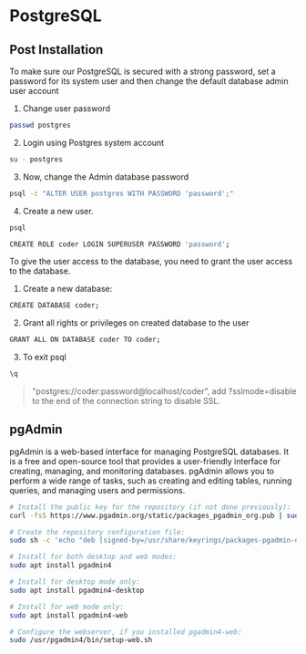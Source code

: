 # PostgreSQL

## Post Installation

To make sure our PostgreSQL is secured with a strong password, set a password for its system user and then change the default database admin user account

1. Change user password

```bash
passwd postgres
```

2. Login using Postgres system account

```bash
su - postgres
```

3. Now, change the Admin database password

```bash
psql -c "ALTER USER postgres WITH PASSWORD 'password';"
```

4. Create a new user.

```bash
psql
```

```bash
CREATE ROLE coder LOGIN SUPERUSER PASSWORD 'password';
```

To give the user access to the database, you need to grant the user access to the database. 

1. Create a new database:

```bash
CREATE DATABASE coder;
```

2. Grant all rights or privileges on created database to the user

```bash
GRANT ALL ON DATABASE coder TO coder;
```

3. To exit psql

```bash
\q
```

> "postgres://coder:password@localhost/coder", add ?sslmode=disable to the end of the connection string to disable SSL.

## pgAdmin

pgAdmin is a web-based interface for managing PostgreSQL databases. It is a free and open-source tool that provides a user-friendly interface for creating, managing, and monitoring databases. pgAdmin allows you to perform a wide range of tasks, such as creating and editing tables, running queries, and managing users and permissions.

```bash
# Install the public key for the repository (if not done previously):
curl -fsS https://www.pgadmin.org/static/packages_pgadmin_org.pub | sudo gpg --dearmor -o /usr/share/keyrings/packages-pgadmin-org.gpg

# Create the repository configuration file:
sudo sh -c 'echo "deb [signed-by=/usr/share/keyrings/packages-pgadmin-org.gpg] https://ftp.postgresql.org/pub/pgadmin/pgadmin4/apt/$(lsb_release -cs) pgadmin4 main" > /etc/apt/sources.list.d/pgadmin4.list && apt update'

# Install for both desktop and web modes:
sudo apt install pgadmin4

# Install for desktop mode only:
sudo apt install pgadmin4-desktop

# Install for web mode only: 
sudo apt install pgadmin4-web 

# Configure the webserver, if you installed pgadmin4-web:
sudo /usr/pgadmin4/bin/setup-web.sh
```
